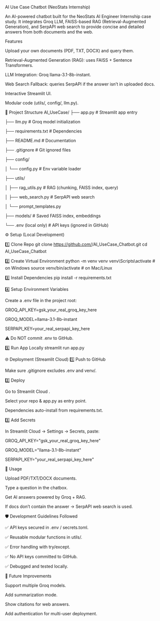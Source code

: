 AI Use Case Chatbot (NeoStats Internship)

An AI-powered chatbot built for the NeoStats AI Engineer Internship case study.
It integrates Groq LLM, FAISS-based RAG (Retrieval-Augmented Generation), and SerpAPI web search to provide concise and detailed answers from both documents and the web.

Features

Upload your own documents (PDF, TXT, DOCX) and query them.

Retrieval-Augmented Generation (RAG): uses FAISS + Sentence Transformers.

LLM Integration: Groq llama-3.1-8b-instant.

Web Search Fallback: queries SerpAPI if the answer isn’t in uploaded docs.

Interactive Streamlit UI.


Modular code (utils/, config/, llm.py).

📂 Project Structure
AI_UseCase/
 ├── app.py                 # Streamlit app entry
 
 ├── llm.py                 # Groq model initialization
 
 ├── requirements.txt       # Dependencies
 
 ├── README.md              # Documentation
 
 ├── .gitignore             # Git ignored files
 
 ├── config/
 
   │    └── config.py         # Env variable loader
 
 ├── utils/
 
   │    ├── rag_utils.py      # RAG (chunking, FAISS index, query)
   
   │    ├── web_search.py     # SerpAPI web search
   
   │    └── prompt_templates.py
 
 ├── models/                # Saved FAISS index, embeddings
 
 └── .env (local only)      # API keys (ignored in GitHub)


⚙️ Setup (Local Development)

1️⃣ Clone Repo
  git clone https://github.com/<your-username>/AI_UseCase_Chatbot.git
  cd AI_UseCase_Chatbot

2️⃣ Create Virtual Environment
  python -m venv venv
  venv\Scripts\activate   # on Windows
  source venv/bin/activate # on Mac/Linux

3️⃣ Install Dependencies
  pip install -r requirements.txt

4️⃣ Setup Environment Variables

Create a .env file in the project root:

  GROQ_API_KEY=gsk_your_real_groq_key_here
  
  GROQ_MODEL=llama-3.1-8b-instant
  
  SERPAPI_KEY=your_real_serpapi_key_here


⚠️ Do NOT commit .env to GitHub.

5️⃣ Run App Locally
  streamlit run app.py


🌐 Deployment (Streamlit Cloud)
1️⃣ Push to GitHub

  Make sure .gitignore excludes .env and venv/.

2️⃣ Deploy

Go to Streamlit Cloud
.

Select your repo & app.py as entry point.

Dependencies auto-install from requirements.txt.

3️⃣ Add Secrets

In Streamlit Cloud → Settings → Secrets, paste:

  GROQ_API_KEY="gsk_your_real_groq_key_here"
  
  GROQ_MODEL="llama-3.1-8b-instant"
  
  SERPAPI_KEY="your_real_serpapi_key_here"

🎯 Usage

Upload PDF/TXT/DOCX documents.

Type a question in the chatbox.

Get AI answers powered by Groq + RAG.

If docs don’t contain the answer → SerpAPI web search is used.


🛡️ Development Guidelines Followed

✅ API keys secured in .env / secrets.toml.

✅ Reusable modular functions in utils/.

✅ Error handling with try/except.

✅ No API keys committed to GitHub.

✅ Debugged and tested locally.


📌 Future Improvements

Support multiple Groq models.

Add summarization mode.

Show citations for web answers.

Add authentication for multi-user deployment.
